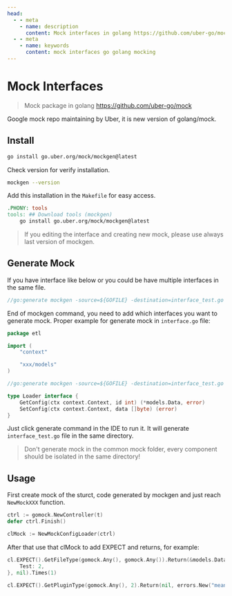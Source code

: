 ```yaml
---
head:
  - - meta
    - name: description
      content: Mock interfaces in golang https://github.com/uber-go/mock
  - - meta
    - name: keywords
      content: mock interfaces go golang mocking
---
```


# Mock Interfaces

> Mock package in golang https://github.com/uber-go/mock

Google mock repo maintaining by Uber, it is new version of golang/mock.

## Install

```sh
go install go.uber.org/mock/mockgen@latest
```

Check version for verify installation.

```sh
mockgen --version
```

Add this installation in the `Makefile` for easy access.

```makefile
.PHONY: tools
tools: ## Download tools (mockgen)
	go install go.uber.org/mock/mockgen@latest
```

> If you editing the interface and creating new mock, please use always last version of mockgen.

## Generate Mock

If you have interface like below or you could be have multiple interfaces in the same file.

```go
//go:generate mockgen -source=${GOFILE} -destination=interface_test.go -package=${GOPACKAGE} ConfigLoader
```

End of mockgen command, you need to add which interfaces you want to generate mock.
Proper example for generate mock in `interface.go` file:

```go
package etl

import (
	"context"

	"xxx/models"
)

//go:generate mockgen -source=${GOFILE} -destination=interface_test.go -package=${GOPACKAGE} Loader

type Loader interface {
	GetConfig(ctx context.Context, id int) (*models.Data, error)
	SetConfig(ctx context.Context, data []byte) (error)
}
```

Just click generate command in the IDE to run it.
It will generate `interface_test.go` file in the same directory.

> Don't generate mock in the common mock folder, every component should be isolated in the same directory!

## Usage

First create mock of the sturct, code generated by mockgen and just reach `NewMockXXX` function.

```go
ctrl := gomock.NewController(t)
defer ctrl.Finish()

clMock := NewMockConfigLoader(ctrl)
```

After that use that clMock to add EXPECT and returns, for example:

```go
cl.EXPECT().GetFileType(gomock.Any(), gomock.Any()).Return(&models.Data{
    Test: 2,
}, nil).Times(1)

cl.EXPECT().GetPluginType(gomock.Any(), 2).Return(nil, errors.New("meaningless error")).Times(1)
```

